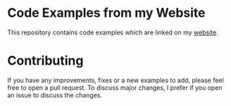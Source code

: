 # Code Examples from my Website

This repository contains code examples which are linked on my [website](https://muhannad.io).

# Contributing
If you have any improvements, fixes or a new examples to add, please feel free to open a pull request. To discuss major changes, I prefer if you open an issue to discuss the changes.
